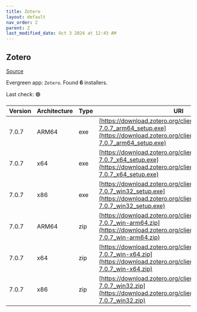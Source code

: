 ```yaml
---
title: Zotero
layout: default
nav_order: 2
parent: Z
last_modified_date: Oct 3 2024 at 12:43 AM
---
```


## Zotero

[Source](https://www.zotero.org/)

Evergreen app: `Zotero`. Found **6** installers.

Last check: 🟢

| Version | Architecture | Type | URI                                                                                                                                                            |
| ------- | ------------ | ---- | -------------------------------------------------------------------------------------------------------------------------------------------------------------- |
| 7.0.7   | ARM64        | exe  | [https://download.zotero.org/client/release/7.0.7/Zotero-7.0.7_arm64_setup.exe](https://download.zotero.org/client/release/7.0.7/Zotero-7.0.7_arm64_setup.exe) |
| 7.0.7   | x64          | exe  | [https://download.zotero.org/client/release/7.0.7/Zotero-7.0.7_x64_setup.exe](https://download.zotero.org/client/release/7.0.7/Zotero-7.0.7_x64_setup.exe)     |
| 7.0.7   | x86          | exe  | [https://download.zotero.org/client/release/7.0.7/Zotero-7.0.7_win32_setup.exe](https://download.zotero.org/client/release/7.0.7/Zotero-7.0.7_win32_setup.exe) |
| 7.0.7   | ARM64        | zip  | [https://download.zotero.org/client/release/7.0.7/Zotero-7.0.7_win-arm64.zip](https://download.zotero.org/client/release/7.0.7/Zotero-7.0.7_win-arm64.zip)     |
| 7.0.7   | x64          | zip  | [https://download.zotero.org/client/release/7.0.7/Zotero-7.0.7_win-x64.zip](https://download.zotero.org/client/release/7.0.7/Zotero-7.0.7_win-x64.zip)         |
| 7.0.7   | x86          | zip  | [https://download.zotero.org/client/release/7.0.7/Zotero-7.0.7_win32.zip](https://download.zotero.org/client/release/7.0.7/Zotero-7.0.7_win32.zip)             |
